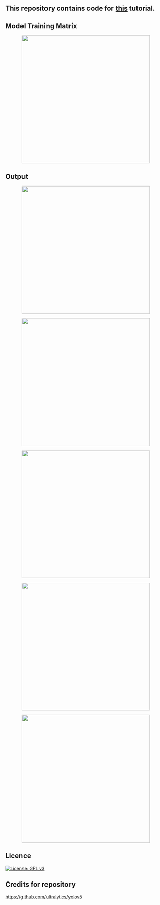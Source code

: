## This repository contains code for <a href="https://medium.com/@mihir_rajput/yolo-v5-is-here-custom-object-detection-tutorial-with-yolo-v5-12666ee1774e">this</a> tutorial.

## Model Training Matrix
<p align="center">
  <img width="400" height="400" src="https://github.com/mihir135/yolov5/blob/master/weights_elephant/results.png">
</p>

## Output
<p align="center">
  <img width="400" height="400" src="https://github.com/mihir135/yolov5/blob/master/output_elephant_img/0a11b471d2785a76.jpg">
</p>
<p align="center">
  <img width="400" height="400" src="https://github.com/mihir135/yolov5/blob/master/output_elephant_img/0a16b5b8dc4a94f4.jpg">
</p>
<p align="center">
  <img width="400" height="400" src="https://github.com/mihir135/yolov5/blob/master/output_elephant_img/1133cbcf7bb47f17.jpg">
</p>
<p align="center">
  <img width="400" height="400" src="https://github.com/mihir135/yolov5/blob/master/output_elephant_img/3247c6920a402476.jpg">
</p>
<p align="center">
  <img width="400" height="400" src="https://github.com/mihir135/yolov5/blob/master/output_elephant_img/b2f6dade310a08ca.jpg">
</p>

## Licence
[![License: GPL v3](https://img.shields.io/badge/License-GPLv3-blue.svg)](https://www.gnu.org/licenses/gpl-3.0)

## Credits for repository
https://github.com/ultralytics/yolov5
